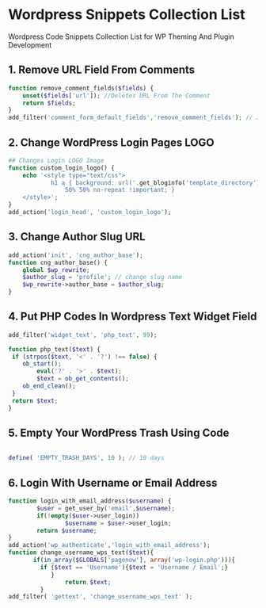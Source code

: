 # Wordpress Snippets Collection List
Wordpress Code Snippets Collection List for WP Theming And Plugin Development

## 1. Remove URL Field From Comments

```php
function remove_comment_fields($fields) {
    unset($fields['url']); //Deletes URL From The Comment
    return $fields;
}
add_filter('comment_form_default_fields','remove_comment_fields'); // Job done using filter function

```
## 2. Change WordPress Login Pages LOGO

```php
## Changes Login LOGO Image
function custom_login_logo() {
	echo '<style type="text/css"> 
			h1 a { background: url('.get_bloginfo('template_directory') . ' your logo image url here) 
				50% 50% no-repeat !important; }
	</style>';
}
add_action('login_head', 'custom_login_logo');

```
## 3. Change Author Slug URL

```php
add_action('init', 'cng_author_base');
function cng_author_base() {
    global $wp_rewrite;
    $author_slug = 'profile'; // change slug name
    $wp_rewrite->author_base = $author_slug;
}
```
## 4. Put PHP Codes In Wordpress Text Widget Field

```php
add_filter('widget_text', 'php_text', 99);

function php_text($text) {
 if (strpos($text, '<' . '?') !== false) {
  	ob_start();
 		eval('?' . '>' . $text);
	    $text = ob_get_contents();
	ob_end_clean();
 }
 return $text;
}

```
## 5. Empty Your WordPress Trash Using Code

```php

define( 'EMPTY_TRASH_DAYS', 10 ); // 10 days

```
## 6. Login With Username or Email Address

```php
function login_with_email_address($username) {
        $user = get_user_by('email',$username);
        if(!empty($user->user_login))
                $username = $user->user_login;
        return $username;
}
add_action('wp_authenticate','login_with_email_address');
function change_username_wps_text($text){
       if(in_array($GLOBALS['pagenow'], array('wp-login.php'))){
         if ($text == 'Username'){$text = 'Username / Email';}
            }
                return $text;
         }
add_filter( 'gettext', 'change_username_wps_text' );

```
